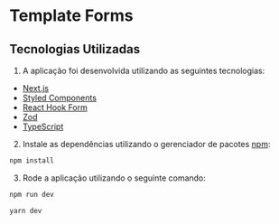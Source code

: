 # Template Forms

## Tecnologias Utilizadas

1. A aplicação foi desenvolvida utilizando as seguintes tecnologias:

- [Next.js](https://nextjs.org/docs)
- [Styled Components](https://styled-components.com/)
- [React Hook Form](https://react-hook-form.com/)
- [Zod](https://github.com/colinhacks/zod)
- [TypeScript](https://www.typescriptlang.org/)

2. Instale as dependências utilizando o gerenciador de pacotes [npm](https://www.npmjs.com/):

```sh
npm install
```

3. Rode a aplicação utilizando o seguinte comando:

```sh
npm run dev

yarn dev
```
